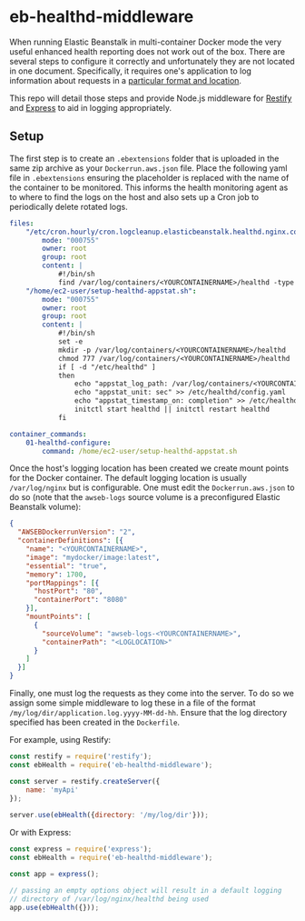 # eb-healthd-middleware

When running Elastic Beanstalk in multi-container Docker mode the very 
useful enhanced health reporting does not work out of the box. There are 
several steps to configure it correctly and unfortunately they are not
located in one document. Specifically, it requires one's application to 
log information about requests in a [particular format and location][1].

This repo will detail those steps and provide Node.js middleware for 
[Restify](http://restify.com/) and [Express](http://expressjs.com/) to 
aid in logging appropriately.

## Setup

The first step is to create an `.ebextensions` folder that is uploaded
in the same zip archive as your `Dockerrun.aws.json` file. Place the
following yaml file in `.ebextensions` ensuring the placeholder is 
replaced with the name of the container to be monitored. This
informs the health monitoring agent as to where to find the logs on the 
host and also sets up a Cron job to periodically delete rotated logs.

```yaml
files:
    "/etc/cron.hourly/cron.logcleanup.elasticbeanstalk.healthd.nginx.conf":
        mode: "000755"
        owner: root
        group: root
        content: |
            #!/bin/sh
            find /var/log/containers/<YOURCONTAINERNAME>/healthd -type f | grep -v application.log.`date -u +"%Y-%m-%d-%H"` | xargs rm -f
    "/home/ec2-user/setup-healthd-appstat.sh":
        mode: "000755"
        owner: root
        group: root
        content: |
            #!/bin/sh
            set -e
            mkdir -p /var/log/containers/<YOURCONTAINERNAME>/healthd
            chmod 777 /var/log/containers/<YOURCONTAINERNAME>/healthd
            if [ -d "/etc/healthd" ]
            then
                echo "appstat_log_path: /var/log/containers/<YOURCONTAINERNAME>/healthd/application.log" >> /etc/healthd/config.yaml
                echo "appstat_unit: sec" >> /etc/healthd/config.yaml
                echo "appstat_timestamp_on: completion" >> /etc/healthd/config.yaml
                initctl start healthd || initctl restart healthd
            fi

container_commands:
    01-healthd-configure:
        command: /home/ec2-user/setup-healthd-appstat.sh 
```

Once the host's logging location has been created we create mount points
for the Docker container. The default logging location is usually
`/var/log/nginx` but is configurable. One must edit the
`Dockerrun.aws.json` to do so (note that the `awseb-logs` source volume
is a preconfigured Elastic Beanstalk volume):

```json
{
  "AWSEBDockerrunVersion": "2",
  "containerDefinitions": [{
    "name": "<YOURCONTAINERNAME>",
    "image": "mydocker/image:latest",
    "essential": "true",
    "memory": 1700,
    "portMappings": [{
      "hostPort": "80",
      "containerPort": "8080"
    }],
    "mountPoints": [
      {
        "sourceVolume": "awseb-logs-<YOURCONTAINERNAME>",
        "containerPath": "<LOGLOCATION>"
      }
    ]
  }]
}
```

Finally, one must log the requests as they come into the server. To do 
so we assign some simple middleware to log these in a file of the format
`/my/log/dir/application.log.yyyy-MM-dd-hh`. Ensure that the log
directory specified has been created in the `Dockerfile`.

For example, using Restify:

```js
const restify = require('restify');
const ebHealth = require('eb-healthd-middleware');

const server = restify.createServer({
    name: 'myApi'
});
    
server.use(ebHealth({directory: '/my/log/dir'}));
```

Or with Express:

```js
const express = require('express');
const ebHealth = require('eb-healthd-middleware');

const app = express();

// passing an empty options object will result in a default logging 
// directory of /var/log/nginx/healthd being used
app.use(ebHealth({}));
```

[1]: http://docs.aws.amazon.com/elasticbeanstalk/latest/dg/health-enhanced-serverlogs.html